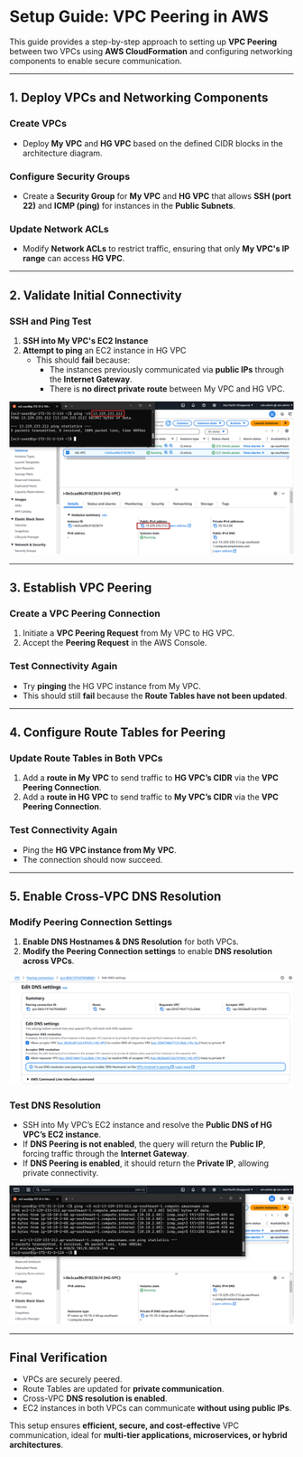 # **Setup Guide: VPC Peering in AWS**

This guide provides a step-by-step approach to setting up **VPC Peering** between two VPCs using **AWS CloudFormation** and configuring networking components to enable secure communication.

---

## **1. Deploy VPCs and Networking Components**

### **Create VPCs**

- Deploy **My VPC** and **HG VPC** based on the defined CIDR blocks in the architecture diagram.

### **Configure Security Groups**

- Create a **Security Group** for **My VPC** and **HG VPC** that allows **SSH (port 22)** and **ICMP (ping)** for instances in the **Public Subnets**.

### **Update Network ACLs**

- Modify **Network ACLs** to restrict traffic, ensuring that only **My VPC's IP range** can access **HG VPC**.

---

## **2. Validate Initial Connectivity**

### **SSH and Ping Test**

1. **SSH into My VPC's EC2 Instance**
2. **Attempt to ping** an EC2 instance in HG VPC
    - This should **fail** because:
        - The instances previously communicated via **public IPs** through the **Internet Gateway**.
        - There is **no direct private route** between My VPC and HG VPC.

![Fail to ping to HG VPC](/Set-up-VPC-Peering/screenshots/Fail-to-ping-HG-VPC.PNG)

---

## **3. Establish VPC Peering**

### **Create a VPC Peering Connection**

1. Initiate a **VPC Peering Request** from My VPC to HG VPC.
2. Accept the **Peering Request** in the AWS Console.

### **Test Connectivity Again**

- Try **pinging** the HG VPC instance from My VPC.
- This should still **fail** because the **Route Tables have not been updated**.

---

## **4. Configure Route Tables for Peering**

### **Update Route Tables in Both VPCs**

1. Add a **route in My VPC** to send traffic to **HG VPC’s CIDR** via the **VPC Peering Connection**.
2. Add a **route in HG VPC** to send traffic to **My VPC’s CIDR** via the **VPC Peering Connection**.

### **Test Connectivity Again**

- Ping the **HG VPC instance from My VPC**.
- The connection should now succeed.

---

## **5. Enable Cross-VPC DNS Resolution**

### **Modify Peering Connection Settings**

1. **Enable DNS Hostnames & DNS Resolution** for both VPCs.
2. **Modify the Peering Connection settings** to enable **DNS resolution across VPCs**.

![Enable Cross-Peering DNS](/Set-up-VPC-Peering/screenshots/Enable-Cross-Peering-DNS.PNG)

### **Test DNS Resolution**

- SSH into My VPC’s EC2 instance and resolve the **Public DNS of HG VPC’s EC2 instance**.
- If **DNS Peering is not enabled**, the query will return the **Public IP**, forcing traffic through the **Internet Gateway**.
- If **DNS Peering is enabled**, it should return the **Private IP**, allowing private connectivity.

![Succeed ping to HG VPC](/Set-up-VPC-Peering/screenshots/Succeed-to-ping-HG-VPC.PNG)

---

## **Final Verification**

- VPCs are securely peered.
- Route Tables are updated for **private communication**.
- Cross-VPC **DNS resolution is enabled**.
- EC2 instances in both VPCs can communicate **without using public IPs**.

This setup ensures **efficient, secure, and cost-effective** VPC communication, ideal for **multi-tier applications, microservices, or hybrid architectures**.